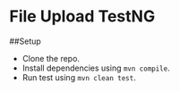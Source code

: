# File Upload TestNG

##Setup
- Clone the repo.
- Install dependencies using `mvn compile`.
- Run test using `mvn clean test`.